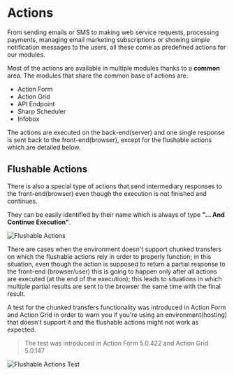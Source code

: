 # Actions

From sending emails or SMS to making web service requests, processing payments, managing email marketing subscriptions or showing simple notification messages to the users, all these come as predefined actions for our modules.

Most of the actions are available in multiple modules thanks to a **common** area. The modules that share the common base of actions are:

* Action Form
* Action Grid
* API Endpoint
* Sharp Scheduler
* Infobox

The actions are executed on the back-end(server) and one single response is sent back to the front-end(browser), except for the flushable actions which are detailed below.

## Flushable Actions

There is also a special type of actions that send intermediary responses to the front-end(browser) even though the execution is not finished and continues.

They can be easily identified by their name which is always of type **"... And Continue Execution"**.

![Flushable Actions](https://static.dnnsharp.com/documentation/flushable_actions.png)

There are cases when the environment doesn't support chunked transfers on which the flushable actions rely in order to properly function; in this situation, even though the action is supposed to return a partial response to the front-end (browser/user) this is going to happen only after all actions are executed (at the end of the execution); this leads to situations in which multiple partial results are sent to the browser the same time with the final result.

A test for the chunked transfers functionality was introduced in Action Form and Action Grid in order to warn you if you're using an environment(hosting) that doesn't support it and the flushable actions might not work as expected.
> The test was introduced in Action Form 5.0.422 and Action Grid 5.0.147
> 
![Flushable Actions Test](https://static.dnnsharp.com/documentation/flushable_actions_test.png)
